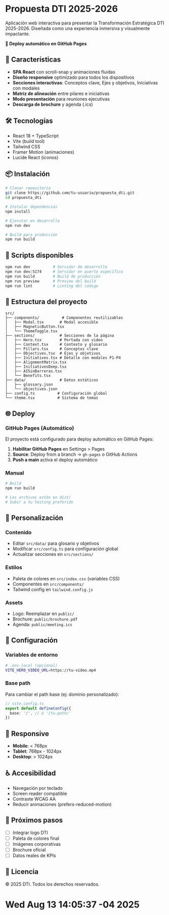 # Propuesta DTI 2025-2026

Aplicación web interactiva para presentar la Transformación Estratégica DTI 2025-2026. Diseñada como una experiencia inmersiva y visualmente impactante.

**🚀 Deploy automático en GitHub Pages**

## 🚀 Características

- **SPA React** con scroll-snap y animaciones fluidas
- **Diseño responsive** optimizado para todos los dispositivos
- **Secciones interactivas**: Conceptos clave, Ejes y objetivos, Iniciativas con modales
- **Matriz de alineación** entre pilares e iniciativas
- **Modo presentación** para reuniones ejecutivas
- **Descarga de brochure** y agenda (.ics)

## 🛠️ Tecnologías

- React 18 + TypeScript
- Vite (build tool)
- Tailwind CSS
- Framer Motion (animaciones)
- Lucide React (iconos)

## 📦 Instalación

```bash
# Clonar repositorio
git clone https://github.com/tu-usuario/propuesta_dti.git
cd propuesta_dti

# Instalar dependencias
npm install

# Ejecutar en desarrollo
npm run dev

# Build para producción
npm run build
```

## 🎯 Scripts disponibles

```bash
npm run dev          # Servidor de desarrollo
npm run dev:5174     # Servidor en puerto específico
npm run build        # Build de producción
npm run preview      # Preview del build
npm run lint         # Linting del código
```

## 📁 Estructura del proyecto

```
src/
├── components/          # Componentes reutilizables
│   ├── Modal.tsx       # Modal accesible
│   ├── MagneticButton.tsx
│   └── ThemeToggle.tsx
├── sections/           # Secciones de la página
│   ├── Hero.tsx        # Portada con video
│   ├── Context.tsx     # Contexto y glosario
│   ├── Pillars.tsx     # Conceptos clave
│   ├── Objectives.tsx  # Ejes y objetivos
│   ├── Initiatives.tsx # Detalle con modales P1-P4
│   ├── AlignmentMatrix.tsx
│   ├── InitiativesDeep.tsx
│   ├── AISinBarreras.tsx
│   └── Benefits.tsx
├── data/               # Datos estáticos
│   ├── glossary.json
│   └── objectives.json
├── config.ts          # Configuración global
└── theme.tsx          # Sistema de temas
```

## 🌐 Deploy

### GitHub Pages (Automático)

El proyecto está configurado para deploy automático en GitHub Pages:

1. **Habilitar GitHub Pages** en Settings > Pages
2. **Source**: Deploy from a branch → `gh-pages` o GitHub Actions
3. **Push a main** activa el deploy automático

### Manual

```bash
# Build
npm run build

# Los archivos están en dist/
# Subir a tu hosting preferido
```

## 📝 Personalización

### Contenido
- Editar `src/data/` para glosario y objetivos
- Modificar `src/config.ts` para configuración global
- Actualizar secciones en `src/sections/`

### Estilos
- Paleta de colores en `src/index.css` (variables CSS)
- Componentes en `src/components/`
- Tailwind config en `tailwind.config.js`

### Assets
- Logo: Reemplazar en `public/`
- Brochure: `public/brochure.pdf`
- Agenda: `public/meeting.ics`

## 🔧 Configuración

### Variables de entorno
```bash
# .env.local (opcional)
VITE_HERO_VIDEO_URL=https://tu-video.mp4
```

### Base path
Para cambiar el path base (ej: dominio personalizado):
```typescript
// vite.config.ts
export default defineConfig({
  base: '/', // o '/tu-path/'
})
```

## 📱 Responsive

- **Mobile**: < 768px
- **Tablet**: 768px - 1024px  
- **Desktop**: > 1024px

## ♿ Accesibilidad

- Navegación por teclado
- Screen reader compatible
- Contraste WCAG AA
- Reducir animaciones (prefers-reduced-motion)

## 🚀 Próximos pasos

- [ ] Integrar logo DTI
- [ ] Paleta de colores final
- [ ] Imágenes corporativas
- [ ] Brochure oficial
- [ ] Datos reales de KPIs

## 📄 Licencia

© 2025 DTI. Todos los derechos reservados.
# Wed Aug 13 14:05:37 -04 2025
